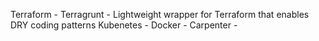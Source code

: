 Terraform - 
Terragrunt - Lightweight wrapper for Terraform that enables DRY coding patterns
Kubenetes -
Docker - 
Carpenter - 
